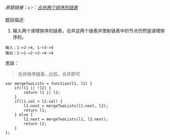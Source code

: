*原题链接：👉：[合并两个排序的链表](https://leetcode-cn.com/problems/he-bing-liang-ge-pai-xu-de-lian-biao-lcof/)*

题目描述:

1. 输入两个递增排序的链表，合并这两个链表并使新链表中的节点仍然是递增排序的。

```
输入：1->2->4, 1->3->4
输出：1->1->2->3->4->4
```

思路：
> 合并排序链表...比较，合并即可

```
var mergeTwoLists = function(l1, l2) {
    if(!l1 || !l2) {
        return l1 || l2;
    }
    if(l1.val < l2.val) {
        l1.next = mergeTwoLists(l1.next, l2);
        return l1;
    } else {
        l2.next = mergeTwoLists(l1, l2.next);
        return l2;
    }
};
```